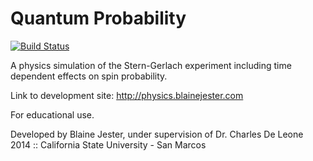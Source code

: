 Quantum Probability
===================
[![Build Status](https://travis-ci.org/bjester/quantum-probability.png)](https://travis-ci.org/bjester/quantum-probability)

A physics simulation of the Stern-Gerlach experiment including time dependent 
effects on spin probability.

Link to development site: http://physics.blainejester.com

For educational use.

Developed by Blaine Jester, under supervision of Dr. Charles De Leone  
2014 :: California State University - San Marcos
